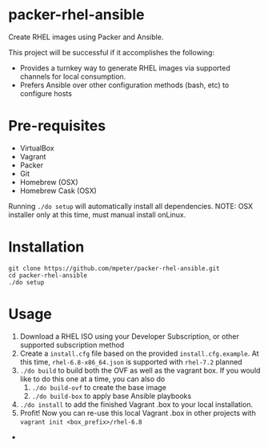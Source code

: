 # packer-rhel-ansible

Create RHEL images using Packer and Ansible.

This project will be successful if it accomplishes the following:
- Provides a turnkey way to generate RHEL images via supported channels for local consumption.
- Prefers Ansible over other configuration methods (bash, etc) to configure hosts

# Pre-requisites
- VirtualBox
- Vagrant
- Packer
- Git
- Homebrew (OSX)
- Homebrew Cask (OSX)

Running `./do setup` will automatically install all dependencies. NOTE: OSX installer only at this time, must manual install onLinux.

# Installation
```
git clone https://github.com/mpeter/packer-rhel-ansible.git
cd packer-rhel-ansible
./do setup
```

# Usage
1. Download a RHEL ISO using your Developer Subscription, or other supported subscription method
2. Create a `install.cfg` file based on the provided `install.cfg.example`. At this time, `rhel-6.8-x86_64.json` is supported with `rhel-7.2` planned
3. `./do build` to build both the OVF as well as the vagrant box. If you would like to do this one at a time, you can also do
    1. `./do build-ovf` to create the base image
    2. `./do build-box` to apply base Ansible playbooks
4. `./do install` to add the finished Vagrant .box to your local installation.
5. Profit! Now you can re-use this local Vagrant .box in other projects with `vagrant init <box_prefix>/rhel-6.8` 
- 

